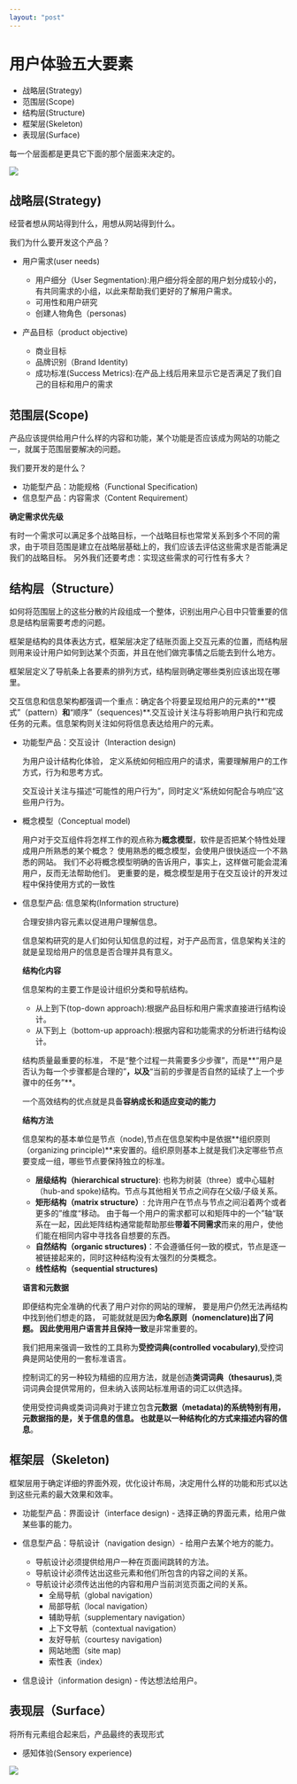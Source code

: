 ```yaml
---
layout: "post"
---
```



# 用户体验五大要素


* 战略层(Strategy)
* 范围层(Scope)
* 结构层(Structure)
* 框架层(Skeleton)
* 表现层(Surface)


每一个层面都是更具它下面的那个层面来决定的。

![](http://ob49cesbh.bkt.clouddn.com/2016-12-05-14807412392840.jpg)

## 战略层(Strategy)



经营者想从网站得到什么，用想从网站得到什么。

我们为什么要开发这个产品？

* 用户需求(user needs)
  * 用户细分（User Segmentation):用户细分将全部的用户划分成较小的，有共同需求的小组，以此来帮助我们更好的了解用户需求。 
  * 可用性和用户研究
  * 创建人物角色（personas)

* 产品目标（product objective)
   * 商业目标
   * 品牌识别（Brand Identity)
   * 成功标准(Success Metrics):在产品上线后用来显示它是否满足了我们自己的目标和用户的需求


## 范围层(Scope)


产品应该提供给用户什么样的内容和功能，某个功能是否应该成为网站的功能之一，就属于范围层要解决的问题。 

我们要开发的是什么？ 

* 功能型产品：功能规格（Functional Specification)
* 信息型产品：内容需求（Content Requirement）

**确定需求优先级**

有时一个需求可以满足多个战略目标，一个战略目标也常常关系到多个不同的需求，由于项目范围是建立在战略层基础上的，我们应该去评估这些需求是否能满足我们的战略目标。 另外我们还要考虑：实现这些需求的可行性有多大？ 


## 结构层（Structure）

如何将范围层上的这些分散的片段组成一个整体，识别出用户心目中只管重要的信息是结构层需要考虑的问题。 

框架是结构的具体表达方式，框架层决定了结账页面上交互元素的位置，而结构层则用来设计用户如何到达某个页面，并且在他们做完事情之后能去到什么地方。

框架层定义了导航条上各要素的排列方式，结构层则确定哪些类别应该出现在哪里。 

交互信息和信息架构都强调一个重点：确定各个将要呈现给用户的元素的**“模式”（pattern）**和**“顺序”（sequences)**.交互设计关注与将影响用户执行和完成任务的元素。信息架构则关注如何将信息表达给用户的元素。

* 功能型产品：交互设计（Interaction design)
  
  为用户设计结构化体验， 定义系统如何相应用户的请求，需要理解用户的工作方式，行为和思考方式。
  
  交互设计关注与描述“可能性的用户行为”，同时定义“系统如何配合与响应”这些用户行为。
  
* 概念模型（Conceptual model)
  
  用户对于交互组件将怎样工作的观点称为**概念模型**，软件是否把某个特性处理成用户所熟悉的某个概念？ 使用熟悉的概念模型，会使用户很快适应一个不熟悉的网站。 我们不必将概念模型明确的告诉用户，事实上，这样做可能会混淆用户，反而无法帮助他们。 更重要的是，概念模型是用于在交互设计的开发过程中保持使用方式的一致性
  
* 信息型产品: 信息架构(Information structure)

  合理安排内容元素以促进用户理解信息。
  
  信息架构研究的是人们如何认知信息的过程，对于产品而言，信息架构关注的就是呈现给用户的信息是否合理并具有意义。
  
  **结构化内容**
  
  信息架构的主要工作是设计组织分类和导航结构。 
  
  * 从上到下(top-down approach):根据产品目标和用户需求直接进行结构设计。 
  * 从下到上（bottom-up approach):根据内容和功能需求的分析进行结构设计。 

  结构质量最重要的标准， 不是“整个过程一共需要多少步骤”，而是**“用户是否认为每一个步骤都是合理的”**，以及**“当前的步骤是否自然的延续了上一个步骤中的任务”**。

  一个高效结构的优点就是具备**容纳成长和适应变动的能力**
  
  **结构方法**
  
  信息架构的基本单位是节点（node),节点在信息架构中是依据**组织原则（organizing principle)**来安置的。组织原则基本上就是我们决定哪些节点要变成一组，哪些节点要保持独立的标准。
  
  * **层级结构（hierarchical structure)**: 也称为树装（three）或中心辐射（hub-and spoke)结构。节点与其他相关节点之间存在父级/子级关系。 
  * **矩形结构（matrix structure）**: 允许用户在节点与节点之间沿着两个或者更多的”维度“移动。 由于每一个用户的需求都可以和矩阵中的一个”轴“联系在一起，因此矩阵结构通常能帮助那些**带着不同需求**而来的用户，使他们能在相同内容中寻找各自想要的东西。 
  * **自然结构（organic structures)**：不会遵循任何一致的模式，节点是逐一被链接起来的，同时这种结构没有太强烈的分类概念。 
  * **线性结构（sequential structures)**

  
  **语言和元数据**
  
  即便结构完全准确的代表了用户对你的网站的理解， 要是用户仍然无法再结构中找到他们想走的路， 可能就就是因为**命名原则（nomenclature)**出了问题。 因此**使用用户语言并且保持一致**是非常重要的。 
  
  我们把用来强调一致性的工具称为**受控词典(controlled vocabulary)**,受控词典是网站使用的一套标准语言。 
  
  控制词汇的另一种较为精细的应用方法，就是创造**类词词典（thesaurus)**,类词词典会提供常用的，但未纳入该网站标准用语的词汇以供选择。 
  
  使用受控词典或类词词典对于建立包含**元数据（metadata)**的系统特别有用，元数据指的是，关于信息的信息。 也就是**以一种结构化的方式来描述内容的信息**。 
  

## 框架层（Skeleton) 

框架层用于确定详细的界面外观，优化设计布局，决定用什么样的功能和形式以达到这些元素的最大效果和效率。 

* 功能型产品：界面设计（interface design) - 选择正确的界面元素，给用户做某些事的能力。
* 信息型产品：导航设计（navigation design）- 给用户去某个地方的能力。 
   
  * 导航设计必须提供给用户一种在页面间跳转的方法。
  * 导航设计必须传达出这些元素和他们所包含的内容之间的关系。 
  * 导航设计必须传达出他的内容和用户当前浏览页面之间的关系。
     * 全局导航（global navigation）
     * 局部导航（local navigation）
     * 辅助导航（supplementary navigation）
     * 上下文导航（contextual navigation）
     * 友好导航（courtesy navigation)
     * 网站地图（site map)
     * 索性表（index）


* 信息设计（information design) - 传达想法给用户。


## 表现层（Surface）

将所有元素组合起来后，产品最终的表现形式

* 感知体验(Sensory experience) 

![](http://ob49cesbh.bkt.clouddn.com/2016-12-05-14807426923781.jpg)










